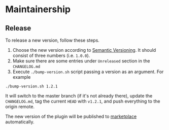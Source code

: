 # Maintainership

## Release

To release a new version, follow these steps.

1. Choose the new version according to [Semantic Versioning][semver]. It should consist of three numbers (i.e. `1.0.0`).
2. Make sure there are some entries under `Unreleased` section in the `CHANGELOG.md` 
3. Execute `./bump-version.sh` script passing a version as an argument. For example 
```shell
./bump-version.sh 1.2.1
```
It will switch to the master branch (if it's not already there), update the `CHANGELOG.md`, tag the current `HEAD` with `v1.2.1`,
and push everything to the origin remote.

The new version of the plugin will be published to [marketplace][marketplace.plugin-page] automatically.

[semver]: https://semver.org/spec/v2.0.0.html
[marketplace.plugin-page]: https://plugins.jetbrains.com/plugin/11453-unity-support